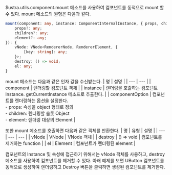 $ustra.utils.component.mount 메소드를 사용하여 컴포넌트를 동적으로 mount 할 수 있다. mount 메소드의 원형은 다음과 같다.
```typescript
mount(component: any, instance: ComponentInternalInstance, { props, children, element }?: {
    props?: any;
    children?: any;
    element?: any;
}): {
    vNode: VNode<RendererNode, RendererElement, {
        [key: string]: any;
    }>;
    destroy: () => void;
    el: any;
}
```
mount 메소드는 다음과 같은 인자 값을 수신받는다.
| 명 | 설명 | 
| --- | --- | 
| component | 렌더링할 컴포넌트 객체 |
| instance | 렌더링을 호출하는 컴포넌트 Instance. getCurrentInstance 메소드로 추출한다. |
| componentOption | 컴포넌트를 렌더링하는 옵션을 설정한다.<br />- props: 속성을 object 형태로 정의<br />- children: 렌더링할 슬롯 Object<br />- element: 렌더링 대상의 Element |

또한 mount 메소드를 호출하면 다음과 같은 객체를 반환한다.
| 명 | 유형 | 설명 | 
| --- | --- | --- | 
| vNode | VNode | VNode 객체 | 
| destroy | () => void | 컴포넌트를 제거하는 function | 
| el | Element | 컴포넌트가 렌더링된 element | 

컴포넌트의 Instance 및 속성에 접근하기 위해서는 vNode 객체를 사용하고, destroy 메소드를 사용하여 컴포넌트를 제거할 수 있다. 아래 예제를 보면 UButton 컴포넌트를 동적으로 생성하여 렌더링하고 Destroy 버튼을 클릭하면 생성된 컴포넌트를 제거한다.
